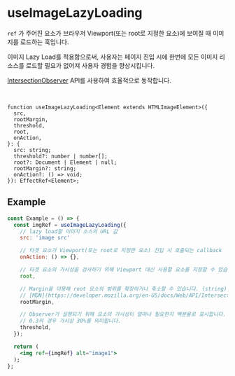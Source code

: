 # useImageLazyLoading

`ref` 가 주어진 요소가 브라우저 Viewport(또는 root로 지정한 요소)에 보여질 때 이미지를 로드하는 훅입니다.

이미지 Lazy Load를 적용함으로써, 사용자는 페이지 진입 시에 한번에 모든 이미지 리소스를 로드할 필요가 없어져 사용자 경험을 향상시킵니다.

[IntersectionObserver](https://developer.mozilla.org/ko/docs/Web/API/Intersection_Observer_API) API를 사용하여 효율적으로 동작합니다.

<br />

```tsx
function useImageLazyLoading<Element extends HTMLImageElement>({
  src,
  rootMargin,
  threshold,
  root,
  onAction,
}: {
  src: string;
  threshold?: number | number[];
  root?: Document | Element | null;
  rootMargin?: string;
  onAction?: () => void;
}): EffectRef<Element>;
```

## Example

```jsx
const Example = () => {
  const imgRef = useImageLazyLoading({
    // lazy load할 이미지 소스의 URL 값
    src: 'image src'

    // 타겟 요소가 Viewport(또는 root로 지정한 요소) 진입 시 호출되는 callback
    onAction: () => {},

    // 타겟 요소의 가시성을 검사하기 위해 Viewport 대신 사용할 요소를 지정할 수 있습니다.
    root,

    // Margin을 이용해 root 요소의 범위를 확장하거나 축소할 수 있습니다. (string)
    // [MDN](https://developer.mozilla.org/en-US/docs/Web/API/IntersectionObserver/rootMargin)을 참고하세요.
    rootMargin,

    // Observer가 실행되기 위해 요소의 가시성이 얼마나 필요한지 백분율로 표시합니다. (number[] | number)
    // 0.3의 경우 가시성 30%를 의미합니다.
    threshold,
  });

  return (
    <img ref={imgRef} alt="image1">
  );
};
```
